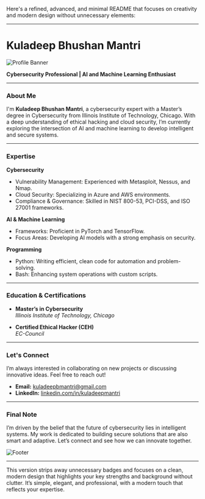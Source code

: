Here's a refined, advanced, and minimal README that focuses on creativity and modern design without unnecessary elements:

---

# Kuladeep Bhushan Mantri

![Profile Banner](https://via.placeholder.com/1200x300.png?text=Kuladeep+Bhushan+Mantri) <!-- Replace with your banner image -->

**Cybersecurity Professional | AI and Machine Learning Enthusiast**

---

### About Me

I'm **Kuladeep Bhushan Mantri**, a cybersecurity expert with a Master’s degree in Cybersecurity from Illinois Institute of Technology, Chicago. With a deep understanding of ethical hacking and cloud security, I’m currently exploring the intersection of AI and machine learning to develop intelligent and secure systems.

---

### Expertise

**Cybersecurity**
- Vulnerability Management: Experienced with Metasploit, Nessus, and Nmap.
- Cloud Security: Specializing in Azure and AWS environments.
- Compliance & Governance: Skilled in NIST 800-53, PCI-DSS, and ISO 27001 frameworks.

**AI & Machine Learning**
- Frameworks: Proficient in PyTorch and TensorFlow.
- Focus Areas: Developing AI models with a strong emphasis on security.

**Programming**
- Python: Writing efficient, clean code for automation and problem-solving.
- Bash: Enhancing system operations with custom scripts.

---

### Education & Certifications

- **Master’s in Cybersecurity**  
  _Illinois Institute of Technology, Chicago_

- **Certified Ethical Hacker (CEH)**  
  _EC-Council_

---

### Let's Connect

I’m always interested in collaborating on new projects or discussing innovative ideas. Feel free to reach out!

- **Email:** [kuladeepbmantri@gmail.com](mailto:kuladeepbmantri@gmail.com)
- **LinkedIn:** [linkedin.com/in/kuladeepmantri](https://linkedin.com/in/kuladeepmantri)

---

### Final Note

I’m driven by the belief that the future of cybersecurity lies in intelligent systems. My work is dedicated to building secure solutions that are also smart and adaptive. Let’s connect and see how we can innovate together.

![Footer](https://via.placeholder.com/1200x100.png?text=Innovating+at+the+Intersection+of+Security+and+AI) <!-- Replace with your footer image -->

---

This version strips away unnecessary badges and focuses on a clean, modern design that highlights your key strengths and background without clutter. It’s simple, elegant, and professional, with a modern touch that reflects your expertise.
